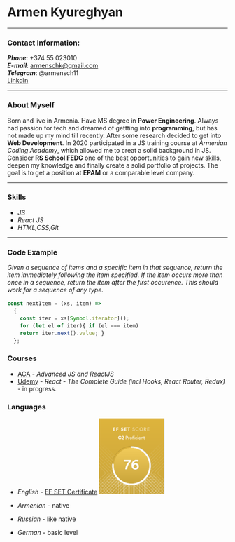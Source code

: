 # Armen Kyureghyan

---

### Contact Information:

**_Phone_**: +374 55 023010 <br>
**_E-mail_**: armenschk@gmail.com <br>
**_Telegram_**: @armensch11<br>
[LinkdIn](https://www.linkedin.com/in/armen-kyureghyan-5090a71a4/)

---

### About Myself

Born and live in Armenia. Have MS degree in **Power Engineering**. Always had passion for tech and dreamed of gettting into **programming**, but has not made up my mind till recently. After some research decided to get into **Web Development**. In 2020 participated in a JS training course at _Armenian Coding Academy_, which allowed me to creat a solid background in JS. Consider **RS School FEDC** one of the best opportunities to gain new skills, deepen my knowledge and finally create a solid portfolio of projects.
The goal is to get a position at **EPAM** or a comparable level company.

---

### Skills

- _JS_
- _React JS_
- _HTML,CSS,Git_

---

### Code Example

_Given a sequence of items and a specific item in that sequence, return the item immediately following the item specified. If the item occurs more than once in a sequence, return the item after the first occurence. This should work for a sequence of any type._

```Javascript
const nextItem = (xs, item) =>
  {
    const iter = xs[Symbol.iterator]();
    for (let el of iter){ if (el === item)
    return iter.next().value; }
  };
```

### Courses

- [ACA](https://www.aca.am/) - _Advanced JS and ReactJS_
- [Udemy](https://www.udemy.com/) - _React - The Complete Guide (incl Hooks, React Router, Redux)_ - in progress.

### Languages

- _English_ - [EF SET Certificate](https://www.efset.org/cert/8FwP1X)
  <img alt="EF Set result" src="./EF%20Set%20score.png" width=150px>

- _Armenian_ - native
- _Russian_ - like native
- _German_ - basic level
